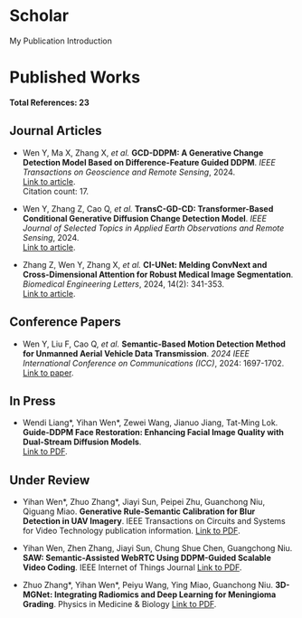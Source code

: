 # Scholar
My Publication Introduction

# Published Works
**Total References: 23**

## Journal Articles

- Wen Y, Ma X, Zhang X, *et al.* **GCD-DDPM: A Generative Change Detection Model Based on Difference-Feature Guided DDPM**. *IEEE Transactions on Geoscience and Remote Sensing*, 2024.  
  [Link to article](https://ieeexplore.ieee.org/abstract/document/10479050).  
  Citation count: 17.

- Wen Y, Zhang Z, Cao Q, *et al.* **TransC-GD-CD: Transformer-Based Conditional Generative Diffusion Change Detection Model**. *IEEE Journal of Selected Topics in Applied Earth Observations and Remote Sensing*, 2024.  
  [Link to article](https://ieeexplore.ieee.org/abstract/document/10460113).

- Zhang Z, Wen Y, Zhang X, *et al.* **CI-UNet: Melding ConvNext and Cross-Dimensional Attention for Robust Medical Image Segmentation**. *Biomedical Engineering Letters*, 2024, 14(2): 341-353.  
  [Link to article](https://link.springer.com/article/10.1007/s13534-023-00341-4).

## Conference Papers

- Wen Y, Liu F, Cao Q, *et al.* **Semantic-Based Motion Detection Method for Unmanned Aerial Vehicle Data Transmission**. *2024 IEEE International Conference on Communications (ICC)*, 2024: 1697-1702.  
  [Link to paper](https://ieeexplore.ieee.org/abstract/document/10622174).

## In Press

- Wendi Liang\*, Yihan Wen\*, Zewei Wang, Jianuo Jiang, Tat-Ming Lok. **Guide-DDPM Face Restoration: Enhancing Facial Image Quality with Dual-Stream Diffusion Models**.  
  [Link to PDF](https://github.com/udrs/Scholar/blob/main/ICIP_2024.pdf).

## Under Review

- Yihan Wen\*, Zhuo Zhang\*, Jiayi Sun, Peipei Zhu, Guanchong Niu, Qiguang Miao. **Generative Rule-Semantic Calibration for Blur Detection in UAV Imagery**. IEEE Transactions on Circuits and Systems for Video Technology publication information.
  [Link to PDF](https://github.com/udrs/Scholar/blob/main/TCSVT.pdf).

- Yihan Wen, Zhen Zhang, Jiayi Sun, Chung Shue Chen, Guangchong Niu. **SAW: Semantic-Assisted WebRTC Using DDPM-Guided Scalable Video Coding**. IEEE Internet of Things Journal
  [Link to PDF](https://github.com/udrs/Scholar/blob/main/IOTJ.pdf).

- Zhuo Zhang\*, Yihan Wen\*, Peiyu Wang, Ying Miao, Guanchong Niu. **3D-MGNet: Integrating Radiomics and Deep Learning for Meningioma Grading**. Physics in Medicine & Biology
  [Link to PDF](https://github.com/udrs/Scholar/blob/main/medical_PMB.pdf).
